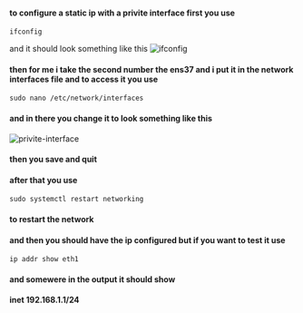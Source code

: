 #### to configure a static ip with a privite interface first you use 
```
ifconfig 
```
and it should look something like this
![ifconfig](https://github.com/user-attachments/assets/e70e1a7a-8f1d-4329-9960-2e61051e2bd7)
#### then for me i take the second number the ens37 and i put it in the network interfaces file and to access it you use 
```
sudo nano /etc/network/interfaces 
```
#### and in there you change it to look something like this
![privite-interface](https://github.com/user-attachments/assets/eef5740b-6a3e-4bb7-8158-a7ea266f6f86)
#### then you save and quit
#### after that you use 
```
sudo systemctl restart networking
```
#### to restart the network
#### and then you should have the ip configured but if you want to test it use
```
ip addr show eth1
```
#### and somewere in the output it should show 
#### inet 192.168.1.1/24

